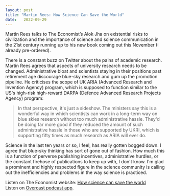 ```yaml
---
layout: post
title: "Martin Rees: How Science Can Save the World"
date:   2022-09-29
---
```


Martin Rees talks to The Economist’s Alok Jha on existential risks to civilization and the 
importance of science and science communication in the 21st century running up to his new book
coming out this November (I already pre-ordered).

There is a constant buzz on Twitter about the pains of academic research.
Martin Rees agrees that aspects of university research needs to be changed.
Administrative bloat and scientists staying in their positions past retirement age discourage blue-sky research and gum up the promotion pipeline.
He criticises the scope of UK ARIA (Advanced Research and Invention Agency) program, which is supposed to function similar to the US's high-risk high-reward DARPA (Defence Advanced Research Projects Agency) program:

> In that perspective, it's just a sideshow. 
    The ministers say this is a wonderful way in which scientists can work in a long-term way on blue skies research without too much administrative hassle. 
    They'd be doing far more good if they reduced the amount of such administrative hassle in those who are supported by UKRI,
    which is supporting fifty times as much research as ARIA will ever do.

Science in the last ten years or so, I feel, has really gotten bogged down.
I agree that blue-sky thinking has sort of gone out of fashion.
How much this is a function of perverse publishing incentives, administrative hurdles, or the constant firehose of publications to keep up with, I don't know.
I'm glad a prominent and highly respected figure in the science community is calling out the inefficiencies and problems in the way science is practiced.

Listen on The Economist website: [How science can save the world](https://www.economist.com/podcasts/2022/09/20/how-science-can-save-the-world) \
Listen on [Overcast podcast app](https://overcast.fm/+jFuIKsZ4).